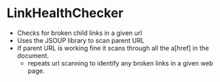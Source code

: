 # LinkHealthChecker
- Checks for broken child links in a given url
- Uses the JSOUP library to scan parent URL
- If parent URL is working fine it scans through all the a[href] in the document.
  - repeats url scanning to identify any broken links in a given web page.

